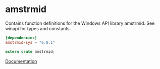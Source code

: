 # amstrmid #
Contains function definitions for the Windows API library amstrmid. See winapi for types and constants.

```toml
[dependencies]
amstrmid-sys = "0.0.1"
```

```rust
extern crate amstrmid;
```

[Documentation](https://retep998.github.io/doc/amstrmid/)
